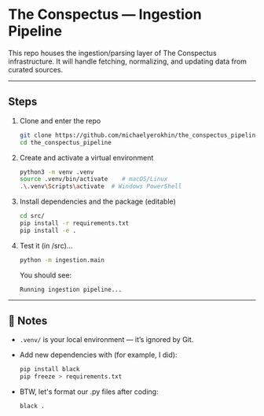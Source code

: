 # The Conspectus — Ingestion Pipeline

This repo houses the ingestion/parsing layer of The Conspectus infrastructure. It will handle fetching, normalizing, and updating data from curated sources.

---

## Steps

1. Clone and enter the repo
   
   ```bash
   git clone https://github.com/michaelyerokhin/the_conspectus_pipeline
   cd the_conspectus_pipeline
   ```

2. Create and activate a virtual environment

   ```bash
   python3 -m venv .venv
   source .venv/bin/activate    # macOS/Linux
   .\.venv\Scripts\activate  # Windows PowerShell
   ```

3. Install dependencies and the package (editable)

   ```bash
   cd src/
   pip install -r requirements.txt
   pip install -e .
   ```

4. Test it (in /src)...

   ```bash
   python -m ingestion.main
   ```

   You should see:

   ```
   Running ingestion pipeline...
   ```

---

## 🧰 Notes

- `.venv/` is your local environment — it’s ignored by Git.
- Add new dependencies with (for example, I did):

  ```bash
  pip install black
  pip freeze > requirements.txt
  ```

- BTW, let's format our .py files after coding:

  ```bash
  black .
  ```